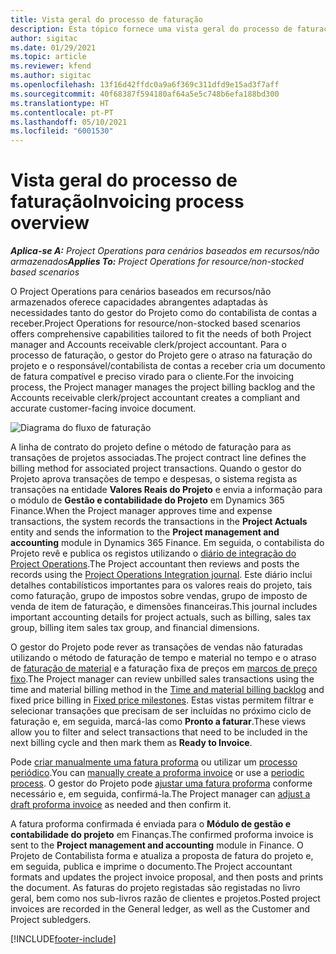 ```yaml
---
title: Vista geral do processo de faturação
description: Esta tópico fornece uma vista geral do processo de faturação no Project Operations para cenários baseados em recursos/não armazenados.
author: sigitac
ms.date: 01/29/2021
ms.topic: article
ms.reviewer: kfend
ms.author: sigitac
ms.openlocfilehash: 13f16d42ffdc0a9a6f369c311dfd9e15ad3f7aff
ms.sourcegitcommit: 40f68387f594180af64a5e5c748b6efa188bd300
ms.translationtype: HT
ms.contentlocale: pt-PT
ms.lasthandoff: 05/10/2021
ms.locfileid: "6001530"
---
```

# <a name="invoicing-process-overview"></a><span data-ttu-id="5acec-103">Vista geral do processo de faturação</span><span class="sxs-lookup"><span data-stu-id="5acec-103">Invoicing process overview</span></span>

<span data-ttu-id="5acec-104">_**Aplica-se A:** Project Operations para cenários baseados em recursos/não armazenados_</span><span class="sxs-lookup"><span data-stu-id="5acec-104">_**Applies To:** Project Operations for resource/non-stocked based scenarios_</span></span>

<span data-ttu-id="5acec-105">O Project Operations para cenários baseados em recursos/não armazenados oferece capacidades abrangentes adaptadas às necessidades tanto do gestor do Projeto como do contabilista de contas a receber.</span><span class="sxs-lookup"><span data-stu-id="5acec-105">Project Operations for resource/non-stocked based scenarios offers comprehensive capabilities tailored to fit the needs of both Project manager and Accounts receivable clerk/project accountant.</span></span> <span data-ttu-id="5acec-106">Para o processo de faturação, o gestor do Projeto gere o atraso na faturação do projeto e o responsável/contabilista de contas a receber cria um documento de fatura compatível e preciso virado para o cliente.</span><span class="sxs-lookup"><span data-stu-id="5acec-106">For the invoicing process, the Project manager manages the project billing backlog and the Accounts receivable clerk/project accountant creates a compliant and accurate customer-facing invoice document.</span></span>

![Diagrama do fluxo de faturação](./media/invoicing-flow.png)

<span data-ttu-id="5acec-108">A linha de contrato do projeto define o método de faturação para as transações de projetos associadas.</span><span class="sxs-lookup"><span data-stu-id="5acec-108">The project contract line defines the billing method for associated project transactions.</span></span> <span data-ttu-id="5acec-109">Quando o gestor do Projeto aprova transações de tempo e despesas, o sistema regista as transações na entidade **Valores Reais do Projeto** e envia a informação para o módulo de **Gestão e contabilidade do Projeto** em Dynamics 365 Finance.</span><span class="sxs-lookup"><span data-stu-id="5acec-109">When the Project manager approves time and expense transactions, the system records the transactions in the **Project Actuals** entity and sends the information to the **Project management and accounting** module in Dynamics 365 Finance.</span></span> <span data-ttu-id="5acec-110">Em seguida, o contabilista do Projeto revê e publica os registos utilizando o [diário de integração do Project Operations](../project-accounting/project-operations-integration-journal.md).</span><span class="sxs-lookup"><span data-stu-id="5acec-110">The Project accountant then reviews and posts the records using the [Project Operations Integration journal](../project-accounting/project-operations-integration-journal.md).</span></span> <span data-ttu-id="5acec-111">Este diário inclui detalhes contabilísticos importantes para os valores reais do projeto, tais como faturação, grupo de impostos sobre vendas, grupo de imposto de venda de item de faturação, e dimensões financeiras.</span><span class="sxs-lookup"><span data-stu-id="5acec-111">This journal includes important accounting details for project actuals, such as billing, sales tax group, billing item sales tax group, and financial dimensions.</span></span>

<span data-ttu-id="5acec-112">O gestor do Projeto pode rever as transações de vendas não faturadas utilizando o método de faturação de tempo e material no tempo e o atraso de [faturação de material](../proforma-invoicing/manage-billing-backlog.md#time-and-material-billing-backlog) e a faturação fixa de preços em [marcos de preço fixo](../proforma-invoicing/manage-billing-backlog.md#fixed-price-milestones).</span><span class="sxs-lookup"><span data-stu-id="5acec-112">The Project manager can review unbilled sales transactions using the time and material billing method in the [Time and material billing backlog](../proforma-invoicing/manage-billing-backlog.md#time-and-material-billing-backlog) and fixed price billing in [Fixed price milestones](../proforma-invoicing/manage-billing-backlog.md#fixed-price-milestones).</span></span> <span data-ttu-id="5acec-113">Estas vistas permitem filtrar e selecionar transações que precisam de ser incluídas no próximo ciclo de faturação e, em seguida, marcá-las como **Pronto a faturar**.</span><span class="sxs-lookup"><span data-stu-id="5acec-113">These views allow you to filter and select transactions that need to be included in the next billing cycle and then mark them as **Ready to Invoice**.</span></span>

<span data-ttu-id="5acec-114">Pode [criar manualmente uma fatura proforma](../proforma-invoicing/create-manual-proforma-invoice.md) ou utilizar um [processo periódico](../proforma-invoicing/configure-automated-invoice-creation.md).</span><span class="sxs-lookup"><span data-stu-id="5acec-114">You can [manually create a proforma invoice](../proforma-invoicing/create-manual-proforma-invoice.md) or use a [periodic process](../proforma-invoicing/configure-automated-invoice-creation.md).</span></span> <span data-ttu-id="5acec-115">O gestor do Projeto pode [ajustar uma fatura proforma](../proforma-invoicing/manage-proforma-invoice.md) conforme necessário e, em seguida, confirmá-la.</span><span class="sxs-lookup"><span data-stu-id="5acec-115">The Project manager can [adjust a draft proforma invoice](../proforma-invoicing/manage-proforma-invoice.md) as needed and then confirm it.</span></span>

<span data-ttu-id="5acec-116">A fatura proforma confirmada é enviada para o **Módulo de gestão e contabilidade do projeto** em Finanças.</span><span class="sxs-lookup"><span data-stu-id="5acec-116">The confirmed proforma invoice is sent to the **Project management and accounting** module in Finance.</span></span> <span data-ttu-id="5acec-117">O Projeto de Contabilista forma e atualiza a proposta de fatura do projeto e, em seguida, publica e imprime o documento.</span><span class="sxs-lookup"><span data-stu-id="5acec-117">The Project accountant formats and updates the project invoice proposal, and then posts and prints the document.</span></span> <span data-ttu-id="5acec-118">As faturas do projeto registadas são registadas no livro geral, bem como nos sub-livros razão de clientes e projetos.</span><span class="sxs-lookup"><span data-stu-id="5acec-118">Posted project invoices are recorded in the General ledger, as well as the Customer and Project subledgers.</span></span>


[!INCLUDE[footer-include](../includes/footer-banner.md)]